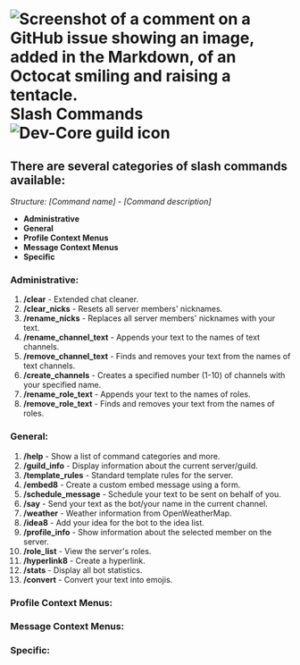 # ![Screenshot of a comment on a GitHub issue showing an image, added in the Markdown, of an Octocat smiling and raising a tentacle.](https://cdn.discordapp.com/avatars/1255982377386119251/9feafd2b4ae2cdbd5976be3cf312f4ba.png?size=40) Slash Commands ![Dev-Core guild icon](https://cdn.discordapp.com/icons/1160516320455036949/59dc8c9bb1af0a72fc2cae434a8b0f85.png?size=40)
## There are several categories of slash commands available:
*Structure: [Command name] - [Command description]*

- **Administrative**
- **General**
- **Profile Context Menus**
- **Message Context Menus**
- **Specific**

### Administrative:
1. **/clear** - Extended chat cleaner.
2. **/clear_nicks** - Resets all server members' nicknames.
3. **/rename_nicks** - Replaces all server members' nicknames with your text.
4. **/rename_channel_text** - Appends your text to the names of text channels.
5. **/remove_channel_text** - Finds and removes your text from the names of text channels.
6. **/create_channels** - Creates a specified number (1-10) of channels with your specified name.
7. **/rename_role_text** - Appends your text to the names of roles.
8. **/remove_role_text** - Finds and removes your text from the names of roles.

### General:
1. **/help** - Show a list of command categories and more.
2. **/guild_info** - Display information about the current server/guild.
3. **/template_rules** - Standard template rules for the server.
4. **/embed8** - Create a custom embed message using a form.
5. **/schedule_message** - Schedule your text to be sent on behalf of you.
6. **/say** - Send your text as the bot/your name in the current channel.
7. **/weather** - Weather information from OpenWeatherMap.
8. **/idea8** - Add your idea for the bot to the idea list.
9. **/profile_info** - Show information about the selected member on the server.
10. **/role_list** - View the server's roles.
11. **/hyperlink8** - Create a hyperlink.
12. **/stats** - Display all bot statistics.
13. **/convert** - Convert your text into emojis.

### Profile Context Menus:

### Message Context Menus:

### Specific:
